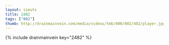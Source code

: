 ```yaml
--- 
layout: sieutv
title: 2482
tags: ["002"]
thumb: http://drainmainvein.com/media/videos/tmb/000/002/482/player.jpg
---
```

{% include drainmainvein key="2482" %} 
